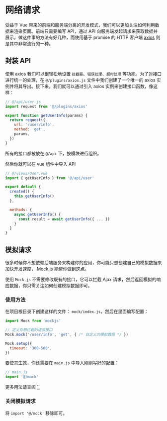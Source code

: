 # 网络请求

受益于 Vue 带来的前端和服务端分离的开发模式，我们可以更加关注如何利用数据来渲染页面。前端只需要编写 API，通过 API 向服务端发起请求来获取数据并展示。做这件事的方法有好几种，而使用基于 promise 的 HTTP 客户端 [axios](https://github.com/axios/axios) 则是其中非常流行的一种。

## 封装 API

使用 axios 我们可以很轻松地设置 `拦截器`、`错误处理`、`超时处理` 等功能。为了对接口进行统一的处理，在 `@/plugins/axios.js` 文件中我们创建了一个唯一的 axios 实例并将其导出。接下来，我们就可以通过引入 axios 实例来创建接口函数，像这样：
```js
// @/api/user.js
import request from '@/plugins/axios'

export function getUserInfo(params) {
  return request({
    url: '/user/info',
    method: 'get',
    params,
  })
}
```

所有的接口都被放在 `@/api` 下，按模块进行组织。

然后你就可以在 vue 组件中导入 API
```js
// @/views/User.vue
import { getUserInfo } from '@/api/user'

export default {
  created() {
    this.getUserInfo()
  },

  methods: {
    async getUserInfo() {
      const result = await getUserInfo({ ... })
    }
  }
}
```

## 模拟请求

很多时候你不想依赖后端服务来构建你的应用，你可能只想创建自己的模拟数据来加快开发速度，[
Mock.js](http://mockjs.com/) 能帮你做到这点。

使用 `Mock.js` 不需要修改既有的接口，它可以拦截 Ajax 请求，然后返回模拟的响应数据，你只需关注如何创建模拟数据即可。

### 使用方法

在项目根目录下创建这样的文件： `mock/index.js`，然后在里面编写配置：
```js
import Mock from 'mockjs'

// 定义你想拦截的请求接口
Mock.mock('/user/info', 'get', { /* 自定义的模拟数据 */ })

Mock.setup({
  timeout: '300-500',
})
```

要使其生效，你还需要在 `main.js` 中导入刚刚写好的配置：
```js
// main.js
import '@/mock'
```

更多用法请查阅 [``](http://mockjs.com/examples.html)


### 关闭模拟请求

将 `import '@/mock'` 移除即可。
